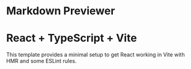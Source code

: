 # Markdown Previewer
# React + TypeScript + Vite

This template provides a minimal setup to get React working in Vite with HMR and some ESLint rules.
